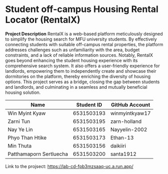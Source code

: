 **Student off-campus Housing Rental Locator (RentalX)**
=============
**Project Description**
  RentalX is a web-based platform meticulously designed to simplify the housing search for MFU university students. By effectively connecting students with suitable off-campus rental properties, the platform addresses challenges such as unfamiliarity with the area, budget constraints, and a lack of reliable information sources. Notably, RentalX goes beyond enhancing the student housing experience with its comprehensive search system. It also offers a user-friendly experience for landlords, empowering them to independently create and showcase their dormitories on the platform, thereby enriching the diversity of housing options. This project serves as a bridge, closing the gap between students and landlords, and culminating in a seamless and mutually beneficial housing solution.
   
| Name                     | Student ID  | GitHub Account  |
|--------------------------|-------------|-----------------|
| Win Myint Kyaw           | 6531503193  | winmyintkyaw17  |
| Zarni Tun                | 6531503195  | zarn-holland    |
| Nay Ye Lin               | 6531503165  | Nayyelin-2002   |
| Phyo Than Htike          | 6531503173  | Ethan-13        |
| Min Thuta                | 6531503156  | daikiiri        |
| Patthamaporn Sertluecha  | 6531503200  | santa1912       |

Link to the projsect: https://lab-cd-fpb3mzsaaq-uc.a.run.app/

     
